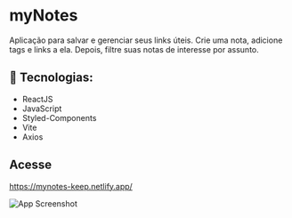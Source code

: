 
# myNotes
Aplicação para salvar e gerenciar seus links úteis. Crie uma nota, adicione tags e links a ela. Depois, filtre suas notas de interesse por assunto. 


## 🚀 Tecnologias: 
- ReactJS
- JavaScript
- Styled-Components
- Vite
- Axios

## Acesse

https://mynotes-keep.netlify.app/
 

![App Screenshot](https://i.imgur.com/Z1en7qD.png)
